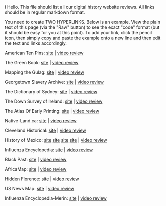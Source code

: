 

i
Hello. This file should list all our digital history website reviews. All links should be in regular markdown format.

You need to create TWO HYPERLINKS. Below is an example. View the plain text of this page (via the "Raw" button) to see the exact "code" format (but it should be easy for you at this point). To add your link, click the pencil icon, then simply copy and paste the example onto a new line and then edit the text and links accordingly.


American Ten Pins: [site](http://www.americantenpins.com/) | [video review](https://youtu.be/8X7LFIXUGbw)

The Green Book: [site](http://publicdomain.nypl.org/greenbook-map/) | [video review](https://www.youtube.com/watch?v=C7tGm8KU7uA)

Mapping the Gulag: [site](http://www.gulagmaps.org) | [video review](https://youtu.be/3QXH_b2Hcbo)

Georgetown Slavery Archive: [site](http://slaveryarchive.georgetown.edu/about) | [video review](https://youtu.be/OHh3_QXjTn8)

The Dictionary of Sydney: [site](http://home.dictionaryofsydney.org) | [video review](https://www.youtube.com/watch?v=skDsbUmXDmg&feature=youtu.be)

The Down Survey of Ireland: [site](http://downsurvey.tcd.ie/index.html) | [video review](https://youtu.be/sDjDrNeRbfk)

The Atlas Of Early Printing: [site](http://atlas.lib.uiowa.edu/printing.php) | [video review](https://youtu.be/mqvhXm1DDds)

Native-Land.ca: [site](https://native-land.ca/) | [video review](https://www.youtube.com/watch?v=_Umwe5gKH0A)

Cleveland Historical: [site](https://clevelandhistorical.org/) | [video review](https://www.youtube.com/watch?v=SVjPSqXh_tI)

History of Mexico: [site](http://www.history.com/topics/mexico/history-of-mexico) [site](http://history-world.org/mexico.htm) [site](http://www.geographia.com/mexico/mexicohistory.htm) [site](https://www.britannica.com/place/Mexico) | [video review](https://www.youtube.com/watch?v=BzaZ2HHWWEY)

Influenza Encyclopedia: [site](http://www.influenzaarchive.org/index.html) | [video review](http://www.youtube.com/watch?v=MVO4LrztWPA)

Black Past: [site](http://www.blackpast.org) | [video review](https://www.youtube.com/watch?v=20AY8reSV04&feature=youtu.be)

AfricaMap: [site](http://worldmap.harvard.edu/africamap/) | [video review](https://youtu.be/0o8wFFHlHBc)

Hidden Florence: [site](https://hiddenflorence.org/) | [video review](https://youtu.be/765LFIXUGiw)

US News Map: [site](http://usnewsmap.com/) | [video review](https://www.youtube.com/watch?v=IG4Ld0xleBU)

Influenza Encyclopedia-Merin: [site](https://www.influenzaarchive.org/) | [video review](https://youtu.be/1_lz826DhBU)
